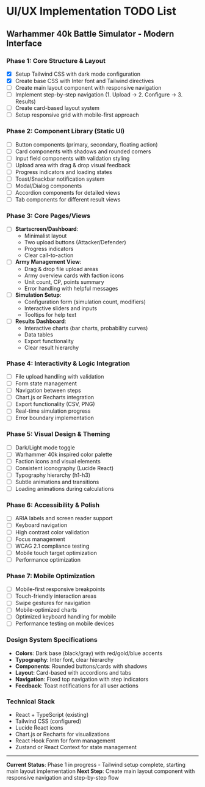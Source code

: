 # UI/UX Implementation TODO List
## Warhammer 40k Battle Simulator - Modern Interface

### Phase 1: Core Structure & Layout
- [x] Setup Tailwind CSS with dark mode configuration
- [x] Create base CSS with Inter font and Tailwind directives
- [ ] Create main layout component with responsive navigation
- [ ] Implement step-by-step navigation (1. Upload → 2. Configure → 3. Results)
- [ ] Create card-based layout system
- [ ] Setup responsive grid with mobile-first approach

### Phase 2: Component Library (Static UI)
- [ ] Button components (primary, secondary, floating action)
- [ ] Card components with shadows and rounded corners
- [ ] Input field components with validation styling
- [ ] Upload area with drag & drop visual feedback
- [ ] Progress indicators and loading states
- [ ] Toast/Snackbar notification system
- [ ] Modal/Dialog components
- [ ] Accordion components for detailed views
- [ ] Tab components for different result views

### Phase 3: Core Pages/Views
- [ ] **Startscreen/Dashboard**:
  - Minimalist layout
  - Two upload buttons (Attacker/Defender)
  - Progress indicators
  - Clear call-to-action
- [ ] **Army Management View**:
  - Drag & drop file upload areas
  - Army overview cards with faction icons
  - Unit count, CP, points summary
  - Error handling with helpful messages
- [ ] **Simulation Setup**:
  - Configuration form (simulation count, modifiers)
  - Interactive sliders and inputs
  - Tooltips for help text
- [ ] **Results Dashboard**:
  - Interactive charts (bar charts, probability curves)
  - Data tables
  - Export functionality
  - Clear result hierarchy

### Phase 4: Interactivity & Logic Integration
- [ ] File upload handling with validation
- [ ] Form state management
- [ ] Navigation between steps
- [ ] Chart.js or Recharts integration
- [ ] Export functionality (CSV, PNG)
- [ ] Real-time simulation progress
- [ ] Error boundary implementation

### Phase 5: Visual Design & Theming
- [ ] Dark/Light mode toggle
- [ ] Warhammer 40k inspired color palette
- [ ] Faction icons and visual elements
- [ ] Consistent iconography (Lucide React)
- [ ] Typography hierarchy (h1-h3)
- [ ] Subtle animations and transitions
- [ ] Loading animations during calculations

### Phase 6: Accessibility & Polish
- [ ] ARIA labels and screen reader support
- [ ] Keyboard navigation
- [ ] High contrast color validation
- [ ] Focus management
- [ ] WCAG 2.1 compliance testing
- [ ] Mobile touch target optimization
- [ ] Performance optimization

### Phase 7: Mobile Optimization
- [ ] Mobile-first responsive breakpoints
- [ ] Touch-friendly interaction areas
- [ ] Swipe gestures for navigation
- [ ] Mobile-optimized charts
- [ ] Optimized keyboard handling for mobile
- [ ] Performance testing on mobile devices

### Design System Specifications
- **Colors**: Dark base (black/gray) with red/gold/blue accents
- **Typography**: Inter font, clear hierarchy
- **Components**: Rounded buttons/cards with shadows
- **Layout**: Card-based with accordions and tabs
- **Navigation**: Fixed top navigation with step indicators
- **Feedback**: Toast notifications for all user actions

### Technical Stack
- React + TypeScript (existing)
- Tailwind CSS (configured)
- Lucide React icons
- Chart.js or Recharts for visualizations
- React Hook Form for form management
- Zustand or React Context for state management

---

**Current Status**: Phase 1 in progress - Tailwind setup complete, starting main layout implementation
**Next Step**: Create main layout component with responsive navigation and step-by-step flow
